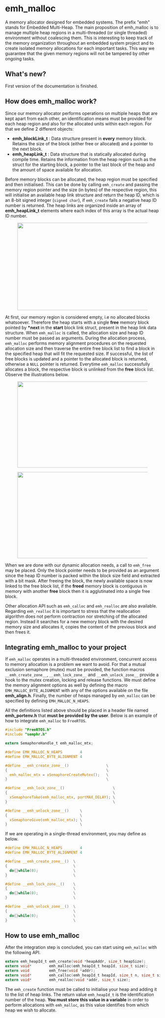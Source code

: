 # emh_malloc
A memory allocator designed for embedded systems. The prefix \"emh\" stands for Embedded Multi-Heap. The main proposition of emh_malloc is to manage multiple heap regions in a multi-threaded (or single threaded) environment without coalescing them. This is interesting to keep track of the memory organization throughout an embedded system project and to create isolated memory allocations for each important tasks. This way we guarantee that the given memory regions will not be tampered by other ongoing tasks.

## What's new?
First version of the documentation is finished.

## How does emh_malloc work?
Since our memory allocator performs operations on multiple heaps that are kept apart from each other, an identification means must be provided for each heap region and also for the allocated units within each region. For that we define 2 different objects:
* **emh_blockLink_t** : Data structure present in **every** memory block. Retains the size of the block (either free or allocated) and a pointer to the next block.  
* **emh_heapLink_t** : Data structure that is statically allocated during compile time. Retains the information from the heap region such as the struct for the starting block, a pointer to the last block of the heap and the amount of space available for allocation.

Before memory blocks can be allocated, the heap region must be specified and then initialised. This can be done by calling `emh_create` and passing the memory region pointer and the size (in bytes) of the respective region, this will initialise an available heap link structure and return the heap ID, which is an 8-bit signed integer (`signed char`), if `emh_create` fails a negative heap ID number is returned. The heap links are organized inside an array of **emh_heapLink_t** elements where each index of this array is the actual heap ID number.

<figure>
  <img align="center" height="285" width="601" src="https://github.com/Antonio-Bassi/emh_malloc/blob/main/mkdown_pics/how_emh_works.jpg">
</figure>

At first, our memory region is considered empty, i.e no allocated blocks whatsoever. Therefore the heap starts with a single **free** memory block pointed by **\*next** in the **start** block link struct, present in the heap link data structure. When `emh_malloc` is called, the allocation size and heap ID number must be passed as arguments. During the allocation process, `emh_malloc` performs memory alignment procedures on the requested allocation size and then traverse the entire free block list to find a block in the specified heap that will fit the requested size. If successful, the list of free blocks is updated and a pointer to the allocated block is returned, otherwise a `NULL` pointer is returned. Everytime `emh_malloc` successfully allocates a block, the respective block is unlinked from the **free** block list. Observe the illustrations below.

<figure>
  <img align="center" height="281" width="442" src="https://github.com/Antonio-Bassi/emh_malloc/blob/main/mkdown_pics/emh_malloc_step1.jpg">
</figure>

<figure>
  <img align="center" height="281" width="442" src="https://github.com/Antonio-Bassi/emh_malloc/blob/main/mkdown_pics/emh_malloc_step2.jpg">
</figure>

When we are done with our dynamic allocation needs, a call to `emh_free` may be placed. Only the block pointer needs to be provided as an argument since the heap ID number is packed within the block size field and extracted with a bit mask. After freeing the block, the newly available space is now linked to the free block list, if the **freed** memory block is contiguous in memory with another **free** block then it is agglutinated into a single free block. 

Other allocation API such as `emh_calloc` and `emh_realloc` are also available. Regarding `emh_realloc` it is important to stress that the reallocation algorithm does not perform contraction nor stretching of the allocated region. Instead it searches for a new memory block with the desired memory size and allocates it, copies the content of the previous block and then frees it.

## Integrating emh_malloc to your project
If `emh_malloc` operates in a multi-threaded environment, concurrent access to memory allocation is a problem we want to avoid. For that a mutual exclusion semaphore (mutex) must be provided, the function macros `__emh_create_zone__`, `__emh_lock_zone__` and `__emh_unlock_zone__` provide a hook to the mutex creation, locking and release functions. We must define the memory alignment options as well by defining the macro `EMH_MALLOC_BYTE_ALIGNMENT` with any of the options available on the file **emh_align.h**. Finally, the number of heaps managed by `emh_malloc` can be specified by defining `EMH_MALLOC_N_HEAPS`.

All the definitions listed above should be placed in a header file named **emh_portenv.h** that **must be provided by the user**. Below is an example of how to integrate `emh_malloc` to `FreeRTOS`.

```C
#include "FreeRTOS.h"
#include "semphr.h"

extern SemaphoreHandle_t emh_malloc_mtx;

#define EMH_MALLOC_N_HEAPS        4
#define EMH_MALLOC_BYTE_ALIGNMENT 4

#define __emh_create_zone__()                 \
{                                             \
  emh_malloc_mtx = xSemaphoreCreateMutex();   \
}                                             \

#define __emh_lock_zone__()                      \
{                                                \
  xSemaphoreTake(emh_malloc_mtx, portMAX_DELAY); \
}                                                \

#define __emh_unlock_zone__()     \
{                                 \
  xSemaphoreGive(emh_malloc_mtx); \
}                                 \
```

If we are operating in a single-thread environment, you may define as below.

```C
#define EMH_MALLOC_N_HEAPS        4
#define EMH_MALLOC_BYTE_ALIGNMENT 4

#define __emh_create_zone__()  \
{                              \
  do{}while(0);                \
}                              \

#define __emh_lock_zone__()    \
{                              \
  do{}while(0);                \
}                              \

#define __emh_unlock_zone__()  \
{                              \
  do{}while(0);                \
}                              \
```

## How to use emh_malloc
After the integration step is concluded, you can start using `emh_malloc` with the following API.

```C
extern emh_heapId_t emh_create(void *heapAddr, size_t heapSize);
extern void*        emh_malloc(emh_heapId_t heapId, size_t size);
extern void         emh_free(void *addr);
extern void*        emh_calloc(emh_heapId_t heapId, size_t n, size_t size);
extern void*        emh_realloc(void *addr, size_t size);
```

The `emh_create` function must be called to initialise your heap and adding it to the list of heap links. The return value `emh_heapId_t` is the identification number of the heap. **You must store this value in a variable** in order to perform allocations with `emh_malloc`, as this value identifies from which heap we wish to allocate.
